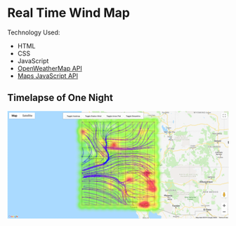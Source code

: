 # Real Time Wind Map

Technology Used:
* HTML
* CSS
* JavaScript
* [OpenWeatherMap API](https://openweathermap.org/api)
* [Maps JavaScript API](https://developers.google.com/maps/documentation/javascript/reference/)

## Timelapse of One Night

![main-gif](images/streamline02102019.gif)
